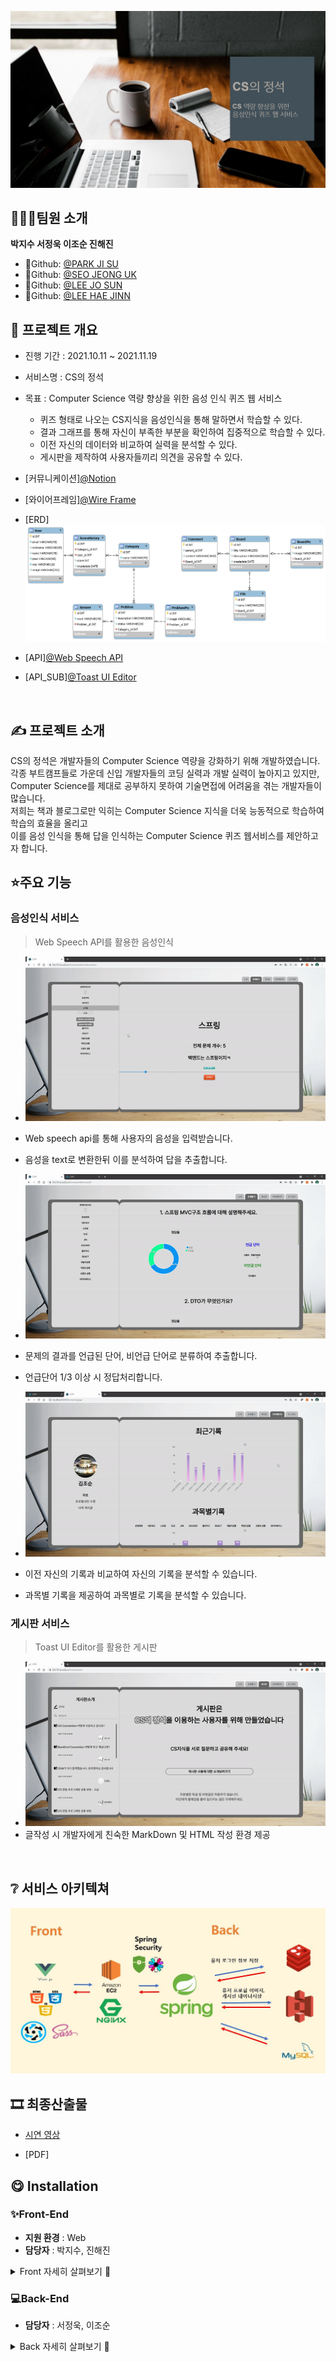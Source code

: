  <p align="center"><img src="README.assets/cs_main.JPG"/></p>




## 👨‍👩‍👦팀원 소개
**박지수 서정욱 이조순 진해진**

- 🐣Github: [@PARK JI SU](https://github.com/jisup)
- 🦝Github: [@SEO JEONG UK](https://github.com/Seojeonguk)
- 🌰Github: [@LEE JO SUN](https://github.com/KingBlackCow)
- 🐣Github: [@LEE HAE JINN](https://github.com/HAEJINN)



## 📆 프로젝트 개요

- 진행 기간 : 2021.10.11 ~ 2021.11.19

- 서비스명 : CS의 정석
- 목표 : Computer Science 역량 향상을 위한 음성 인식 퀴즈 웹 서비스
   - 퀴즈 형태로 나오는 CS지식을 음성인식을 통해 말하면서 학습할 수 있다.
   - 결과 그래프를 통해 자신이 부족한 부분을 확인하여 집중적으로 학습할 수 있다.
   - 이전 자신의 데이터와 비교하여 실력을 분석할 수 있다.
   - 게시판을 제작하여 사용자들끼리 의견을 공유할 수 있다.

- [커뮤니케이션][@Notion](https://www.notion.so/invite/2a06daf8c238e1101ca338a241b4fb14c5752f19)
- [와이어프레임][@Wire Frame](https://framer.com/projects/cs--qxjc9e432DFiUf7FBgcR-3BK0I?node=PaTegxmm0-page)
- [ERD]![image-20211007113705334](README.assets/Free_ERD.png)
- [API][@Web Speech API](https://developer.mozilla.org/en-US/docs/Web/API/Web_Speech_API)
- [API_SUB][@Toast UI Editor](https://ui.toast.com/tui-editor)

<br>



## ✍ 프로젝트 소개

CS의 정석은 개발자들의 Computer Science 역량을 강화하기 위해 개발하였습니다.<br>
각종 부트캠프들로 가운데 신입 개발자들의 코딩 실력과 개발 실력이 높아지고 있지만,<br>
Computer Science를 제대로 공부하지 못하여 기술면접에 어려움을 겪는 개발자들이 많습니다.<br>
저희는 책과 블로그로만 익히는 Computer Science 지식을 더욱 능동적으로 학습하여 학습의 효율을 올리고 <br>
이를 음성 인식을 통해 답을 인식하는 Computer Science 퀴즈 웹서비스를 제안하고자 합니다.

## ⭐️주요 기능

### 음성인식 서비스 

> Web Speech API를 활용한 음성인식
- ![main](README.assets/problem_solve.gif)
- Web speech api를 통해 사용자의 음성을 입력받습니다.
- 음성을 text로 변환한뒤 이를 분석하여 답을 추출합니다.

- ![main](README.assets/problem_result.gif)
- 문제의 결과를 언급된 단어, 비언급 단어로 분류하여 추출합니다. 
- 언급단어 1/3 이상 시 정답처리합니다.

- ![main](README.assets/score_history.gif)
- 이전 자신의 기록과 비교하여 자신의 기록을 분석할 수 있습니다.
- 과목별 기록을 제공하여 과목별로 기록을 분석할 수 있습니다.

### 게시판 서비스  

> Toast UI Editor를 활용한 게시판
- ![main](README.assets/cs_board.gif)
- 글작성 시 개발자에게 친숙한 MarkDown 및 HTML 작성 환경 제공
 
<br>

## ❔ 서비스 아키텍쳐

![image-20211007113705334](README.assets/cs_architecture.JPG)





## 🎞 최종산출물

- [시연 영상](https://youtu.be/qct8XHwHFrs)

- [PDF]



## 😋 Installation

### ✨Front-End 

- **지원 환경** : Web
- **담당자** : 박지수, 진해진

<details>
    <summary>Front 자세히 살펴보기 🌈</summary>
    <ul>
        <li>기술스택 ⚙</li>
    </ul>   
    <ul>
        <li>JS, HTML, CSS</li>
        <li>SCSS</li>
        <li>Vue.js @3.6.11</li>
    </ul>
    <li>--------------------------------------------------------------------------------------</li>
    <ul>
        <li>라이브러리 📚</li>
    </ul>   
    <ul>
        <li>axios</li>
        <li>vuex</li>
        <li>vuex-persistedstate</li>
        <li>node-sass</li>
        <li>eslint & prettier</li>
        <li>quasar</li>
        <li>vuejs-countdown</li>
        <li>vuelendar</li>
        <li>vuelidate</li>
        <li>aos</li>
        <li>jwt-decode</li>
        <li>less-loader</li>
        <li>sass-loader</li>
        <li>ant-design-vue</li>
        <li>@fortawesome/fontawesome-svg-core</li>
        <li>@fortawesome/free-regular-svg-icons</li>
    </ul>
</details>



### 💻Back-End

- **담당자** : 서정욱, 이조순
<details>
    <summary>Back 자세히 살펴보기 🌈</summary>
    <ul>
        <li>기술스택 ⚙</li>
    </ul>   
    <ul>
        <li>Spring Boot</li>
        <li>Spring Data JPA</li>
        <li>Spring Security</li>
        <li>AWS EC2</li>
        <li>AWS S3</li>
        <li>Jenkins</li>
        <li>MySQL</li>
        <li>Redis</li>
    </ul>
    <li>--------------------------------------------------------------------------------------</li>
    
</details>






